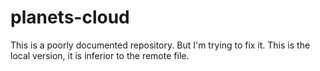 # planets-cloud

This is a poorly documented repository.
But I'm trying to fix it.
This is the local version, it is inferior to the remote file.
